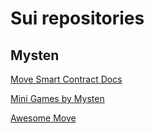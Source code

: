 # Sui repositories

## Mysten
[Move Smart Contract Docs](https://github.com/MystenLabs/move-book)

[Mini Games by Mysten](https://github.com/MystenLabs/mini-games-app-examples)

[Awesome Move](https://github.com/MystenLabs/awesome-move)